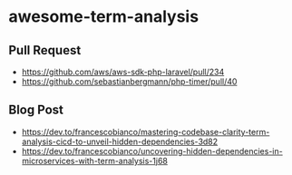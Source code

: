 # awesome-term-analysis


## Pull Request

- <https://github.com/aws/aws-sdk-php-laravel/pull/234>
- <https://github.com/sebastianbergmann/php-timer/pull/40>

## Blog Post

- <https://dev.to/francescobianco/mastering-codebase-clarity-term-analysis-cicd-to-unveil-hidden-dependencies-3d82>
- <https://dev.to/francescobianco/uncovering-hidden-dependencies-in-microservices-with-term-analysis-1j68>
  
